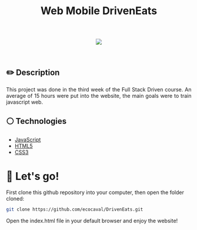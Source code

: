 # <p align = "center"> Web Mobile DrivenEats</p>

<br/>

<p align = "center"> <img src="![project_pic](https://user-images.githubusercontent.com/95882643/195970813-4a997ef8-ab2f-4396-b84a-b2d1119339e6.PNG)" /></p>

</br>

## ✏️ Description
<p align="justify" >This project was done in the third week of the Full Stack Driven course. An average of 15 hours were put into the website, the main goals were to train javascript web.  </p>

##  <p align = "left"> :white_circle: Technologies</p>

- [JavaScript](https://www.javascript.com/)
- [HTML5](https://html5.org/)
- [CSS3](https://www.w3.org/Style/CSS/)

# 🏁 Let's go!

First clone this github repository into your computer, then open the folder cloned:

```bash
git clone https://github.com/ecocaval/DrivenEats.git
```
Open the index.html file in your default browser and enjoy the website!
